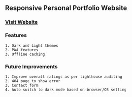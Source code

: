 ## Responsive Personal Portfolio Website 
### [Visit Website](https://animesh-rawat.web.app/)

### Features
```
1. Dark and Light themes
2. PWA features
3. Offline caching
```

### Future Improvements 
```
1. Improve overall ratings as per lighthouse auditing
2. 404 page to show error
3. Contact form
4. Auto switch to dark mode based on browser/OS setting
```
